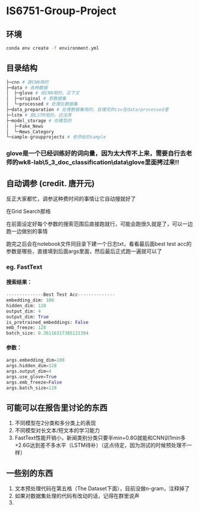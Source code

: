 # IS6751-Group-Project

## 环境
```sh
conda env create -f environment.yml
```
## 目录结构
```py
├─cnn # 跑CNN用的
├─data # 各种数据
│  ├─glove # 给CNN用的，见下文
│  ├─original # 原数据集
│  └─processed # 处理后数据集
├─data_preparation # 处理数据集用的，处理完的csv在data/processed里
├─lstm # 跑LSTM用的，还没弄
├─model_storage # 存模型的
│  ├─Fake_News
│  └─News_Category
└─sample-groupprojects # 老师给的sample
```
### glove是一个已经训练好的词向量，因为太大传不上来，需要自行去老师的wk8-lab\5_3_doc_classification\data\glove里面拷过来!!

## 自动调参 (credit. 唐开元)
反正大家都忙，调参这种费时间的事情让它自动搜就好了

在Grid Search那格

在前面设定好每个参数的搜索范围后直接跑就行，可能会跑很久就是了，可以一边跑一边做别的事情

跑完之后会在notebook文件同目录下建一个日志txt，看看最后面best test acc的参数是哪些，直接填到后面args里面，然后最后正式跑一遍就可以了

### eg. FastText

#### 搜索结果：
```py
--------------Best Test Acc--------------
embedding_dim: 100
hidden_dim: 128
output_dim: 4
output_dim: True
is_pretrained_embeddings: False
emb_freeze: 128
batch_size: 0.36116317385121394
```
#### 参数：
```py
args.embedding_dim=100
args.hidden_dim=128
args.output_dim=4
args.use_glove=True
args.emb_freeze=False
args.batch_size=128
```

## 可能可以在报告里讨论的东西
1. 不同模型在2分类和多分类上的表现
2. 不同模型对长文本/短文本的学习能力
3. FastText性能开销小，新闻类别分类只要半min+0.8G就能和CNN训1min多+2.6G达到差不多水平（LSTM待补）（这点待定，因为测试的时候预处理不一样）

## 一些别的东西
1. 文本预处理代码在第五格（The Dataset下面），目前没做n-gram，注释掉了
2. 如果对数据集处理的代码有改动的话，记得在群里说声
3. 